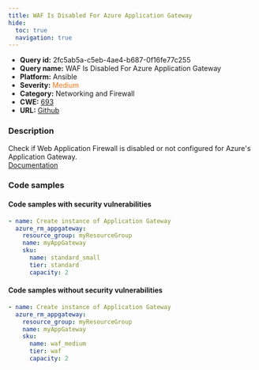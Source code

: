```yaml
---
title: WAF Is Disabled For Azure Application Gateway
hide:
  toc: true
  navigation: true
---
```


<style>
  .highlight .hll {
    background-color: #ff171742;
  }
  .md-content {
    max-width: 1100px;
    margin: 0 auto;
  }
</style>

-   **Query id:** 2fc5ab5a-c5eb-4ae4-b687-0f16fe77c255
-   **Query name:** WAF Is Disabled For Azure Application Gateway
-   **Platform:** Ansible
-   **Severity:** <span style="color:#ff7213">Medium</span>
-   **Category:** Networking and Firewall
-   **CWE:** <a href="https://cwe.mitre.org/data/definitions/693.html" onclick="newWindowOpenerSafe(event, 'https://cwe.mitre.org/data/definitions/693.html')">693</a>
-   **URL:** [Github](https://github.com/Checkmarx/kics/tree/master/assets/queries/ansible/azure/waf_is_disabled_for_azure_application_gateway)

### Description
Check if Web Application Firewall is disabled or not configured for Azure's Application Gateway.<br>
[Documentation](https://docs.ansible.com/ansible/latest/collections/azure/azcollection/azure_rm_appgateway_module.html)

### Code samples
#### Code samples with security vulnerabilities
```yaml title="Positive test num. 1 - yaml file" hl_lines="7"
- name: Create instance of Application Gateway
  azure_rm_appgateway:
    resource_group: myResourceGroup
    name: myAppGateway
    sku:
      name: standard_small
      tier: standard
      capacity: 2

```


#### Code samples without security vulnerabilities
```yaml title="Negative test num. 1 - yaml file"
- name: Create instance of Application Gateway
  azure_rm_appgateway:
    resource_group: myResourceGroup
    name: myAppGateway
    sku:
      name: waf_medium
      tier: waf
      capacity: 2

```
